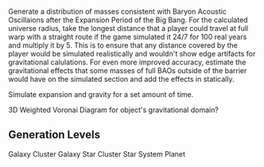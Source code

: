 Generate a distribution of masses consistent with Baryon Acoustic Oscillaions after the Expansion Period of the Big Bang. For the calculated universe radius, take the longest distance that a player could travel at full warp with a straight route if the game simulated it 24/7 for 100 real years and multiply it by 5. This is to ensure that any distance covered by the player would be simulated realistically and wouldn't show edge artifacts for gravitational calulations. For even more improved accuracy, estimate the gravitational effects that some masses of full BAOs outside of the barrier would have on the simulated section and add the effects in statically.

Simulate expansion and gravity for a set amount of time.

3D Weighted Voronai Diagram for object's gravitational domain?

## Generation Levels
Galaxy Cluster
Galaxy
Star Cluster
Star System
Planet
